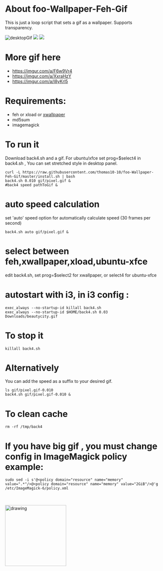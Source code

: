 # About foo-Wallpaper-Feh-Gif
This is just a loop script that sets a gif as a wallpaper. Supports transparency.

![desktopGif](https://user-images.githubusercontent.com/36126914/154766367-2c3d9c80-3cdc-4790-b15c-7eba5eee9fd2.gif)
<img src="https://github.com/thomas10-10/foo-Wallpaper-Feh-Gif/raw/master/desktop-animation2.gif"  />
<img src="https://github.com/thomas10-10/foo-Wallpaper-Feh-Gif/raw/master/desktop-animation4.gif"  />

# More gif here
- https://imgur.com/a/F6w9Vr4
- https://imgur.com/a/XxraHzY
- https://imgur.com/a/I8yKrl5

# Requirements:
- feh or xload or [xwallpaper](https://github.com/stoeckmann/xwallpaper)
- md5sum
- imagemagick

# To run it
Download back4.sh and a gif.
For ubuntu/xfce set prog=$select4 in back4.sh , You can set stretched style in desktop panel.

```
curl -L https://raw.githubusercontent.com/thomas10-10/foo-Wallpaper-Feh-Gif/master/install.sh | bash
back4.sh 0.010 gif/pixel.gif &
#back4 speed pathToGif &
```
# auto speed calculation
set 'auto' speed option for automatically calculate speed (30 frames per second)

```
back4.sh auto gif/pixel.gif &
```

# select between feh,xwallpaper,xload,ubuntu-xfce
edit back4.sh, set prog=$select2 for xwallpaper, or select4 for ubuntu-xfce

# autostart with i3, in i3 config :

```
exec_always --no-startup-id killall back4.sh 
exec_always --no-startup-id $HOME/back4.sh 0.03 Downloads/beautycity.gif
```

# To stop it
```
killall back4.sh
```

# Alternatively

You can add the speed as a suffix to your desired gif.

```
ls gif/pixel.gif-0.010
back4.sh gif/pixel.gif-0.010 &
```


# To clean cache
 ```
rm -rf /tmp/back4
```

# If you have big gif , you must change config in ImageMagick policy example:
```
sudo sed -i s'@<policy domain="resource" name="memory" value=".*"/>@<policy domain="resource" name="memory" value="2GiB"/>@'g /etc/ImageMagick-6/policy.xml
```


<br>
<br>
<a href="https://ko-fi.com/thomas1010">
<img src="https://uploads-ssl.webflow.com/5c14e387dab576fe667689cf/61e11d430afb112ea33c3aa5_Button-1-p-500.png" alt="drawing" width="200"/>
 </a>


